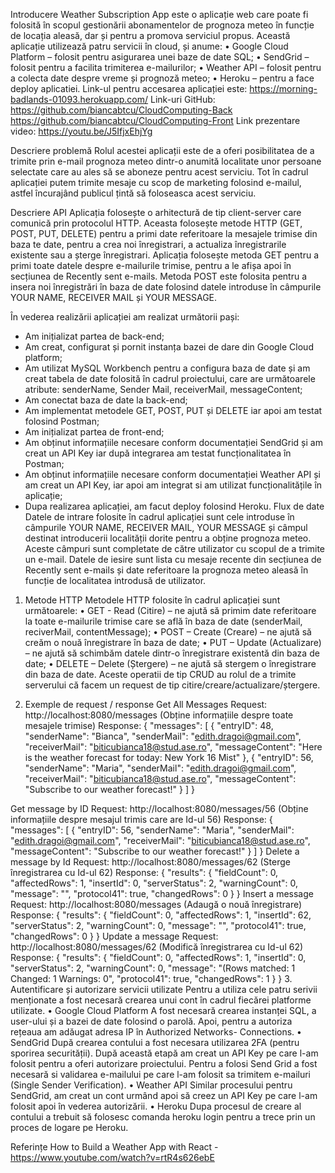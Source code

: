 Introducere
Weather Subscription App este o aplicație web care poate fi folosită în scopul gestionării abonamentelor de prognoza meteo în funcție de locația aleasă, dar și pentru a promova serviciul propus. Această aplicație utilizează patru servicii în cloud, și anume:
•	Google Cloud Platform – folosit pentru asigurarea unei baze de date SQL;
•	SendGrid – folosit pentru a facilita trimiterea e-mailurilor;
•	Weather API – folosit pentru a colecta date despre vreme și prognoză meteo;
•	Heroku – pentru a face deploy aplicatiei.
Link-ul pentru accesarea aplicației este: 
https://morning-badlands-01093.herokuapp.com/
Link-uri GitHub:
https://github.com/biancabtcu/CloudComputing-Back
https://github.com/biancabtcu/CloudComputing-Front
Link prezentare video: https://youtu.be/J5IfjxEhjYg

Descriere problemă 
Rolul acestei aplicații este de a oferi posibilitatea de a trimite prin e-mail prognoza meteo dintr-o anumită localitate unor persoane selectate care au ales să se aboneze pentru acest serviciu. Tot în cadrul aplicației putem trimite mesaje cu scop de marketing folosind e-mailul, astfel încurajând publicul țintă să foloseasca acest serviciu. 

Descriere API
Aplicația folosește o arhitectură de tip client-server care comunică prin protocolul HTTP. Aceasta folosește metode HTTP (GET, POST, PUT, DELETE) pentru a primi date referitoare la mesajele trimise din baza te date, pentru a crea noi înregistrari, a actualiza înregistrarile existente sau a șterge înregistrari.
Aplicația folosește metoda GET pentru a primi toate datele despre e-mailurile trimise, pentru a le afișa apoi în secțiunea de Recently sent e-mails. Metoda POST este folosita pentru a insera noi înregistrări în baza de date folosind datele introduse în câmpurile YOUR NAME, RECEIVER MAIL și YOUR MESSAGE.
 
În vederea realizării aplicației am realizat următorii pași:
-	Am inițializat partea de back-end;
-	Am creat, configurat și pornit instanța bazei de dare din Google Cloud platform;
-	Am utilizat MySQL Workbench pentru a configura baza de date și am creat tabela de date folosită în cadrul proiectului, care are următoarele atribute: senderName, Sender Mail, receiverMail, messageContent;
-	Am conectat baza de date la back-end;
-	Am implementat metodele GET, POST, PUT și DELETE iar apoi am testat folosind Postman;
-	Am inițializat partea de front-end;
-	Am obținut informațiile necesare conform documentației SendGrid și am creat un API Key iar după integrarea am testat funcționalitatea în Postman;
-	Am obținut informațiile necesare conform documentației Weather API și am creat un API Key, iar apoi am integrat si am utilizat funcționalitățile în aplicație;
-	Dupa realizarea aplicației, am facut deploy folosind Heroku.
Flux de date 
Datele de intrare folosite în cadrul aplicației sunt cele introduse în câmpurile YOUR NAME, RECEIVER MAIL, YOUR MESSAGE și câmpul destinat introducerii localității dorite pentru a obține prognoza meteo. Aceste câmpuri sunt completate de către utilizator cu scopul de a trimite un e-mail. 
Datele de iesire sunt lista cu mesaje recente din secțiunea de Recently sent e-mails și date referitoare la prognoza meteo aleasă în funcție de localitatea introdusă de utilizator.
1.	Metode HTTP
Metodele HTTP folosite în cadrul aplicației sunt următoarele:
•	GET - Read (Citire) – ne ajută să primim date referitoare la toate e-mailurile trimise care se află în baza de date (senderMail, reciverMail, contentMessage);
•	POST – Create (Creare) – ne ajută să creăm o nouă înregistrare în baza de date;
•	PUT – Update (Actualizare) – ne ajută să schimbăm datele dintr-o înregistrare existentă din baza de date;
•	DELETE – Delete (Ștergere) – ne ajută să stergem o înregistrare din baza de date.
Aceste operatii de tip CRUD au rolul de a trimite serverului că facem un request de tip citire/creare/actualizare/ștergere.
 

2.	Exemple de request / response
Get All Messages
Request: http://localhost:8080/messages
(Obține informațiile despre toate mesajele trimise)
Response:
{
    "messages": [
        {
            "entryID": 48,
            "senderName": "Bianca",
            "senderMail": "edith.dragoi@gmail.com",
            "receiverMail": "biticubianca18@stud.ase.ro",
            "messageContent": "Here is the weather forecast for today: New York 16 Mist"
        },
        {
            "entryID": 56,
            "senderName": "Maria",
            "senderMail": "edith.dragoi@gmail.com",
            "receiverMail": "biticubianca18@stud.ase.ro",
            "messageContent": "Subscribe to our weather forecast!"
        }
    ]
}

Get message by ID
Request: http://localhost:8080/messages/56
(Obține informațiile despre mesajul trimis care are Id-ul 56)
Response:
{
    "messages": [
        {
            "entryID": 56,
            "senderName": "Maria",
            "senderMail": "edith.dragoi@gmail.com",
            "receiverMail": "biticubianca18@stud.ase.ro",
            "messageContent": "Subscribe to our weather forecast!"
        }
    ]
}
Delete a message by Id
Request: http://localhost:8080/messages/62
(Sterge înregistrarea cu Id-ul 62)
Response:
{
    "results": {
        "fieldCount": 0,
        "affectedRows": 1,
        "insertId": 0,
        "serverStatus": 2,
        "warningCount": 0,
        "message": "",
        "protocol41": true,
        "changedRows": 0
    }
}
Insert a message
Request: http://localhost:8080/messages
(Adaugă o nouă înregistrare)
Response:
{
    "results": {
        "fieldCount": 0,
        "affectedRows": 1,
        "insertId": 62,
        "serverStatus": 2,
        "warningCount": 0,
        "message": "",
        "protocol41": true,
        "changedRows": 0
    }
}
Update a message
Request: http://localhost:8080/messages/62
(Modifică înregistrarea cu Id-ul 62)
Response:
{
    "results": {
        "fieldCount": 0,
        "affectedRows": 1,
        "insertId": 0,
        "serverStatus": 2,
        "warningCount": 0,
        "message": "(Rows matched: 1  Changed: 1  Warnings: 0",
        "protocol41": true,
        "changedRows": 1
    }
}
3.	Autentificare și autorizare servicii utilizate 
Pentru a utiliza cele patru serivii menționate a fost necesară crearea unui cont în cadrul fiecărei platforme utilizate.
•	Google Cloud Platform 
A fost necesară crearea instanței SQL, a user-ului și a bazei de date folosind o parolă. Apoi, pentru a autoriza rețeaua am adăugat adresa IP în Authorized Networks- Connections. 
•	SendGrid 
După crearea contului a fost necesara utilizarea 2FA (pentru sporirea securității). După această etapă am creat un API Key pe care l-am folosit pentru a oferi autorizare proiectului. Pentru a folosi Send Grid a fost necesară si validarea e-mailului pe care l-am folosit sa trimitem e-mailuri (Single Sender Verification).
•	Weather API 
Similar procesului pentru SendGrid, am creat un cont urmând apoi să creez un API Key pe care l-am folosit apoi în vederea autorizării.
•	Heroku 
Dupa procesul de creare al contului a trebuit să folosesc comanda heroku login pentru a trece prin un proces de logare pe Heroku.

Referințe
How to Build a Weather App with React - https://www.youtube.com/watch?v=rtR4s626ebE

